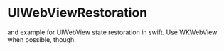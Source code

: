 UIWebViewRestoration
====================

and example for UIWebView state restoration in swift. Use WKWebView when possible, though.
